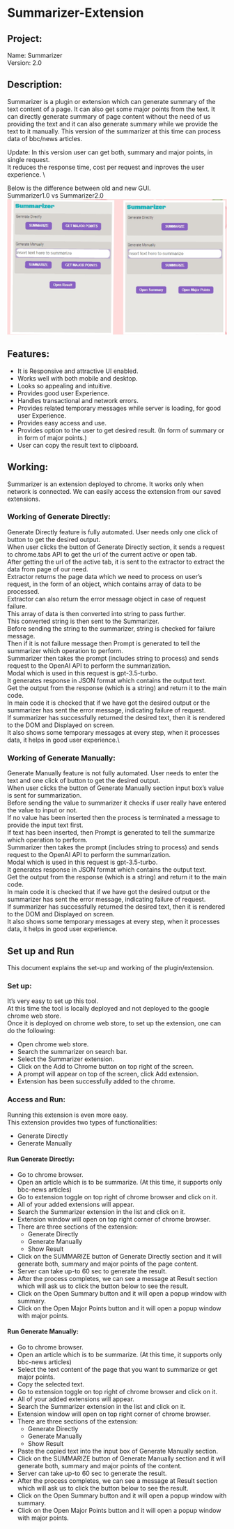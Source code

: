 # Summarizer-Extension

## Project:
Name: Summarizer \
Version: 2.0

## Description:
Summarizer is a plugin or extension which can generate summary of the text content of a page. It can also get some major points from the text. It can directly generate summary of page content without the need of us providing the text and it can also generate summary while we provide the text to it manually.
This version of the summarizer at this time can process data of bbc/news articles.

Update: In this version user can get both, summary and major points, in single request. \
It reduces the response time, cost per request and inproves the user experience. \

Below is the difference between old and new GUI. \
Summarizer1.0 vs Summarizer2.0 \
![Sum1.0 vs Sum2.0](./Images/Sum1.0%20vs%20Sum2.0.jpg)

## Features:
* It is Responsive and attractive UI enabled.
* Works well with both mobile and desktop.
* Looks so appealing and intuitive.
* Provides good user Experience.
* Handles transactional and network errors.
* Provides related temporary messages while server is loading, for good user Experience.
* Provides easy access and use.
* Provides option to the user to get desired result. (In form of summary or in form of major points.)
* User can copy the result text to clipboard.

## Working:
Summarizer is an extension deployed to chrome. It works only when network is connected. We can easily access the extension from our saved extensions.

### Working of Generate Directly:
Generate Directly feature is fully automated. User needs only one click of button to get the desired output.\
When user clicks the button of Generate Directly section, it sends a request to chrome.tabs API to get the url of the current active or open tab.\
After getting the url of the active tab, it is sent to the extractor to extract the data from page of our need.\
Extractor returns the page data which we need to process on user’s request, in the form of an object, which contains array of data to be processed.\
Extractor can also return the error message object in case of request failure.\
This array of data is then converted into string to pass further.\
This converted string is then sent to the Summarizer.\
Before sending the string to the summarizer, string is checked for failure message.\
Then if it is not failure message then Prompt is generated to tell the summarizer which operation to perform.\
Summarizer then takes the prompt (includes string to process) and sends request to the OpenAI API to perform the summarization.\
Modal which is used in this request is gpt-3.5-turbo.\
It generates response in JSON format which contains the output text.\
Get the output from the response (which is a string) and return it to the main code.\
In main code it is checked that if we have got the desired output or the summarizer has sent the error message, indicating failure of request.\
If summarizer has successfully returned the desired text, then it is rendered to the DOM and Displayed on screen.\
It also shows some temporary messages at every step, when it processes data, it helps in good user experience.\

### Working of Generate Manually:
Generate Manually feature is not fully automated. User needs to enter the text and one click of button to get the desired output.\
When user clicks the button of Generate Manually section input box’s value is sent for summarization.\
Before sending the value to summarizer it checks if user really have entered the value to input or not.\
If no value has been inserted then the process is terminated a message to provide the input text first.\
If text has been inserted, then Prompt is generated to tell the summarize which operation to perform.\
Summarizer then takes the prompt (includes string to process) and sends request to the OpenAI API to perform the summarization.\
Modal which is used in this request is gpt-3.5-turbo.\
It generates response in JSON format which contains the output text.\
Get the output from the response (which is a string) and return it to the main code.\
In main code it is checked that if we have got the desired output or the summarizer has sent the error message, indicating failure of request.\
If summarizer has successfully returned the desired text, then it is rendered to the DOM and Displayed on screen.\
It also shows some temporary messages at every step, when it processes data, it helps in good user experience.


## Set up and Run
This document explains the set-up and working of the plugin/extension.

### Set up:
It’s very easy to set up this tool.\
At this time the tool is locally deployed and not deployed to the google chrome web store.\
Once it is deployed on chrome web store, to set up the extension, one can do the following:
* Open chrome web store.
* Search the summarizer on search bar.
* Select the Summarizer extension.
* Click on the Add to Chrome button on top right of the screen.
* A prompt will appear on top of the screen, click Add extension.
* Extension has been successfully added to the chrome.


### Access and Run:
Running this extension is even more easy.\
This extension provides two types of functionalities:
* Generate Directly
* Generate Manually

#### Run Generate Directly:
* Go to chrome browser.
* Open an article which is to be summarize. (At this time, it supports only bbc-news articles)
* Go to extension toggle on top right of chrome browser and click on it.
* All of your added extensions will appear.
* Search the Summarizer extension in the list and click on it.
* Extension window will open on top right corner of chrome browser.
* There are three sections of the extension:
  * Generate Directly
  * Generate Manually
  * Show Result
* Click on the SUMMARIZE button of Generate Directly section and it will generate both, summary and major points of the page content.
* Server can take up-to 60 sec to generate the result.
* After the process completes, we can see a message at Result section which will ask us to click the button below to see the result.
* Click on the Open Summary button and it will open a popup window with summary.
* Click on the Open Major Points button and it will open a popup window with major points.

#### Run Generate Manually:
* Go to chrome browser.
* Open an article which is to be summarize. (At this time, it supports only bbc-news articles)
* Select the text content of the page that you want to summarize or get major points.
* Copy the selected text.
* Go to extension toggle on top right of chrome browser and click on it.
* All of your added extensions will appear.
* Search the Summarizer extension in the list and click on it.
* Extension window will open on top right corner of chrome browser.
* There are three sections of the extension:
  * Generate Directly
  * Generate Manually
  * Show Result
* Paste the copied text into the input box of Generate Manually section.
* Click on the SUMMARIZE button of Generate Manually section and it will generate both, summary and major points of the content.
* Server can take up-to 60 sec to generate the result.
* After the process completes, we can see a message at Result section which will ask us to click the button below to see the result.
* Click on the Open Summary button and it will open a popup window with summary.
* Click on the Open Major Points button and it will open a popup window with major points.
